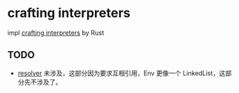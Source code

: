 # crafting interpreters

impl [crafting interpreters](http://www.craftinginterpreters.com/) by Rust

## TODO

- [resolver](http://www.craftinginterpreters.com/resolving-and-binding.html) 未涉及，这部分因为要求互相引用，Env 更像一个
  LinkedList，这部分先不涉及了。